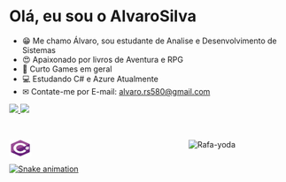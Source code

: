 # Olá, eu sou o AlvaroSilva

- 😁 Me chamo Álvaro, sou estudante de Analise e Desenvolvimento de Sistemas
- 😍 Apaixonado por livros de Aventura e RPG
- 👾 Curto Games em geral
- 💻 Estudando C# e Azure Atualmente
- ✉ Contate-me por E-mail: alvaro.rs580@gmail.com

 <div>
  <a href="https://github.com/AlvaroSilva">
  <img height="180em" src="https://github-readme-stats.vercel.app/api?username=AlvaroSilva&show_icons=true&theme=dracula&include_all_commits=true&count_private=true"/>
  <img height="180em" src="https://github-readme-stats.vercel.app/api/top-langs/?username=AlvaroSilva&layout=compact&langs_count=7&theme=dracula"/>
</div>

 ##
 
 <div style="display: inline_block"><br>
  <img align="center" alt="Alvaro-Csharp" height="30" width="40" src="https://raw.githubusercontent.com/devicons/devicon/master/icons/csharp/csharp-original.svg">
  <img align="right" alt="Rafa-yoda" src="https://c.tenor.com/KOMN72qhJ-sAAAAC/haikyuu-hinata.gif"  height="140"  width="180">
   
  ![Snake animation](https://github.com/AlvaroSilva/AlvaroSilva/blob/output/github-contribution-grid-snake.svg)
  
</div>
 
 










